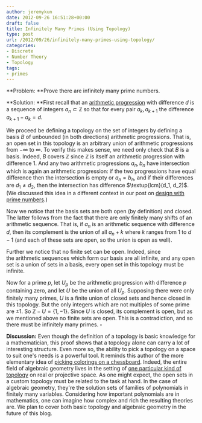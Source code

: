 ```yaml
---
author: jeremykun
date: 2012-09-26 16:51:28+00:00
draft: false
title: Infinitely Many Primes (Using Topology)
type: post
url: /2012/09/26/infinitely-many-primes-using-topology/
categories:
- Discrete
- Number Theory
- Topology
tags:
- primes
---
```


**Problem: **Prove there are infinitely many prime numbers.

**Solution: **First recall that an [arithmetic progression](http://en.wikipedia.org/wiki/Arithmetic_progression) with difference $d$ is a sequence of integers $a_n \subset \mathbb{Z}$ so that for every pair $a_k, a_{k+1}$ the difference $a_{k+1} - a_k = d$.

We proceed be defining a topology on the set of integers by defining a basis $B$ of unbounded (in both directions) arithmetic progressions. That is, an open set in this topology is an arbitrary union of arithmetic progressions from $-\infty$ to $\infty$. To verify this makes sense, we need only check that $B$ is a basis. Indeed, $B$ covers $\mathbb{Z}$ since $\mathbb{Z}$ is itself an arithmetic progression with difference 1. And any two arithmetic progressions $a_n, b_n$ have intersection which is again an arithmetic progression: if the two progressions have equal difference then the intersection is empty or $a_n = b_n$, and if their differences are $d_1 \neq d_2$, then the intersection has difference $\textup{lcm}(d_1, d_2)$. (We discussed this idea in a different context in our post on [design with prime numbers](http://jeremykun.wordpress.com/2011/06/13/prime-design/).)

Now we notice that the basis sets are both open (by definition) and closed. The latter follows from the fact that there are only finitely many shifts of an arithmetic sequence. That is, if $a_n$ is an arithmetic sequence with difference $d$, then its complement is the union of all $a_n + k$ where $k$ ranges from 1 to $d-1$ (and each of these sets are open, so the union is open as well).

Further we notice that no finite set can be open. Indeed, since the arithmetic sequences which form our basis are all infinite, and any open set is a union of sets in a basis, every open set in this topology must be infinite.

Now for a prime $p$, let $U_p$ be the arithmetic progression with difference $p$ containing zero, and let $U$ be the union of all $U_p$. Supposing there were only finitely many primes, $U$ is a finite union of closed sets and hence closed in this topology. But the only integers which are not multiples of some prime are $\pm 1$. So $\mathbb{Z} - U = \{ 1, -1 \}$. Since $U$ is closed, its complement is open, but as we mentioned above no finite sets are open. This is a contradiction, and so there must be infinitely many primes. $\square$

**Discussion:** Even though the definition of a topology is basic knowledge for a mathematician, this proof shows that a topology alone can carry a lot of interesting structure. Even more so, the ability to pick a topology on a space to suit one's needs is a powerful tool. It reminds this author of the more elementary idea of [picking colorings on a chessboard](http://jeremykun.wordpress.com/2011/06/26/tiling-a-chessboard/). Indeed, the entire field of algebraic geometry lives in the setting of [one particular kind of topology](http://en.wikipedia.org/wiki/Zariski_topology) on real or projective space. As one might expect, the open sets in a custom topology must be related to the task at hand. In the case of algebraic geometry, they're the solution sets of families of polynomials in finitely many variables. Considering how important polynomials are in mathematics, one can imagine how complex and rich the resulting theories are. We plan to cover both basic topology and algebraic geometry in the future of this blog.
